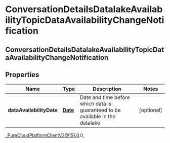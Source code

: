 # ConversationDetailsDatalakeAvailabilityTopicDataAvailabilityChangeNotification

## ConversationDetailsDatalakeAvailabilityTopicDataAvailabilityChangeNotification

## Properties

|Name | Type | Description | Notes|
|------------ | ------------- | ------------- | -------------|
| **dataAvailabilityDate** | [**Date**](Date) | Date and time before which data is guaranteed to be available in the datalake | [optional] |



_PureCloudPlatformClientV2@151.0.0_
